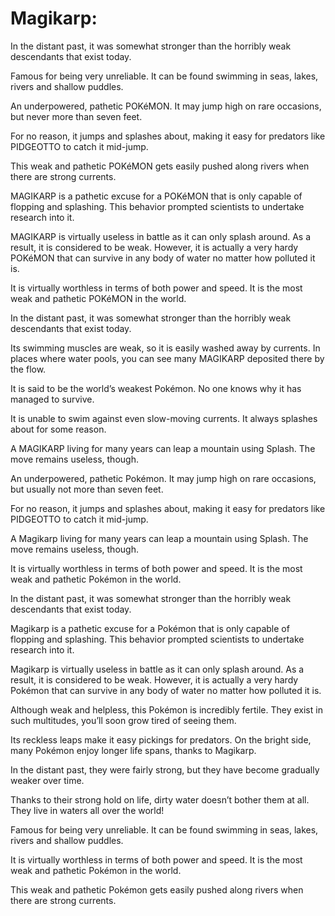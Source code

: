 # Magikarp: 

In the distant past, it was somewhat stronger than the horribly weak descendants that exist today.

Famous for being very unreliable. It can be found swimming in seas, lakes, rivers and shallow puddles.

An underpowered, pathetic POKéMON. It may jump high on rare occasions, but never more than seven feet.

For no reason, it jumps and splashes about, making it easy for predators like PIDGEOTTO to catch it mid-jump.

This weak and pathetic POKéMON gets easily pushed along rivers when there are strong currents.

MAGIKARP is a pathetic excuse for a POKéMON that is only capable of flopping and splashing. This behavior prompted scientists to undertake research into it.

MAGIKARP is virtually useless in battle as it can only splash around. As a result, it is considered to be weak. However, it is actually a very hardy POKéMON that can survive in any body of water no matter how polluted it is.

It is virtually worthless in terms of both power and speed. It is the most weak and pathetic POKéMON in the world.

In the distant past, it was somewhat stronger than the horribly weak descendants that exist today.

Its swimming muscles are weak, so it is easily washed away by currents. In places where water pools, you can see many MAGIKARP deposited there by the flow.

It is said to be the world’s weakest Pokémon. No one knows why it has managed to survive.

It is unable to swim against even slow-moving currents. It always splashes about for some reason.

A MAGIKARP living for many years can leap a mountain using Splash. The move remains useless, though.

An underpowered, pathetic Pokémon. It may jump high on rare occasions, but usually not more than seven feet.

For no reason, it jumps and splashes about, making it easy for predators like PIDGEOTTO to catch it mid-jump.

A Magikarp living for many years can leap a mountain using Splash. The move remains useless, though.

It is virtually worthless in terms of both power and speed. It is the most weak and pathetic Pokémon in the world.

In the distant past, it was somewhat stronger than the horribly weak descendants that exist today.

Magikarp is a pathetic excuse for a Pokémon that is only capable of flopping and splashing. This behavior prompted scientists to undertake research into it.

Magikarp is virtually useless in battle as it can only splash around. As a result, it is considered to be weak. However, it is actually a very hardy Pokémon that can survive in any body of water no matter how polluted it is.

Although weak and helpless, this Pokémon is incredibly fertile. They exist in such multitudes, you’ll soon grow tired of seeing them.

Its reckless leaps make it easy pickings for predators. On the bright side, many Pokémon enjoy longer life spans, thanks to Magikarp.

In the distant past, they were fairly strong, but they have become gradually weaker over time.

Thanks to their strong hold on life, dirty water doesn’t bother them at all. They live in waters all over the world!

Famous for being very unreliable. It can be found swimming in seas, lakes, rivers and shallow puddles.

It is virtually worthless in terms of both power and speed. It is the most weak and pathetic Pokémon in the world.

This weak and pathetic Pokémon gets easily pushed along rivers when there are strong currents.

